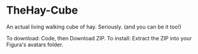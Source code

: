# TheHay-Cube
An actual living walking cube of hay. Seriously. (and you can be it too!)

To download: Code, then Download ZIP. To install: Extract the ZIP into your Figura's avatars folder.
